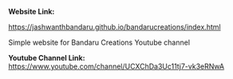 **Website Link:**

https://jashwanthbandaru.github.io/bandarucreations/index.html

Simple website for Bandaru Creations Youtube channel

**Youtube Channel Link:**
https://www.youtube.com/channel/UCXChDa3Uc11tj7-vk3eRNwA
